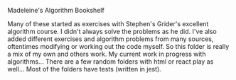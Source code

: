 Madeleine's Algorithm Bookshelf

Many of these started as exercises with Stephen's Grider's excellent algorithm course. I didn't always solve the problems as he did. I've also added different exercises and algorithm problems from many sources, oftentimes modifying or working out the code myself. So this folder is really a mix of my own and others work. My current work in progress with algorithms... There are a few random folders with html or react play as well...
Most of the folders have tests (written in jest).
